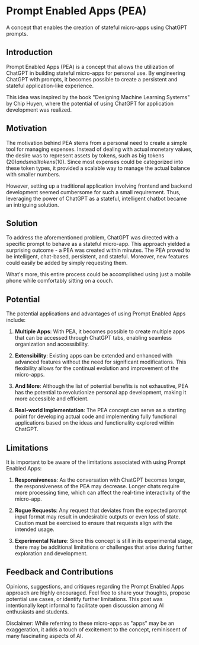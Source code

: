 # Prompt Enabled Apps (PEA)

A concept that enables the creation of stateful micro-apps using ChatGPT prompts.

## Introduction

Prompt Enabled Apps (PEA) is a concept that allows the utilization of ChatGPT in building stateful micro-apps for personal use. By engineering ChatGPT with prompts, it becomes possible to create a persistent and stateful application-like experience.

This idea was inspired by the book "Designing Machine Learning Systems" by Chip Huyen, where the potential of using ChatGPT for application development was realized.

## Motivation

The motivation behind PEA stems from a personal need to create a simple tool for managing expenses. Instead of dealing with actual monetary values, the desire was to represent assets by tokens, such as big tokens ($20) and small tokens ($10). Since most expenses could be categorized into these token types, it provided a scalable way to manage the actual balance with smaller numbers.

However, setting up a traditional application involving frontend and backend development seemed cumbersome for such a small requirement. Thus, leveraging the power of ChatGPT as a stateful, intelligent chatbot became an intriguing solution.

## Solution

To address the aforementioned problem, ChatGPT was directed with a specific prompt to behave as a stateful micro-app. This approach yielded a surprising outcome - a PEA was created within minutes. The PEA proved to be intelligent, chat-based, persistent, and stateful. Moreover, new features could easily be added by simply requesting them.

What's more, this entire process could be accomplished using just a mobile phone while comfortably sitting on a couch.

## Potential

The potential applications and advantages of using Prompt Enabled Apps include:

1. **Multiple Apps**: With PEA, it becomes possible to create multiple apps that can be accessed through ChatGPT tabs, enabling seamless organization and accessibility.

2. **Extensibility**: Existing apps can be extended and enhanced with advanced features without the need for significant modifications. This flexibility allows for the continual evolution and improvement of the micro-apps.

3. **And More**: Although the list of potential benefits is not exhaustive, PEA has the potential to revolutionize personal app development, making it more accessible and efficient.

4. **Real-world Implementation**: The PEA concept can serve as a starting point for developing actual code and implementing fully functional applications based on the ideas and functionality explored within ChatGPT.

## Limitations

It is important to be aware of the limitations associated with using Prompt Enabled Apps:

1. **Responsiveness**: As the conversation with ChatGPT becomes longer, the responsiveness of the PEA may decrease. Longer chats require more processing time, which can affect the real-time interactivity of the micro-app.

2. **Rogue Requests**: Any request that deviates from the expected prompt input format may result in undesirable outputs or even loss of state. Caution must be exercised to ensure that requests align with the intended usage.

3. **Experimental Nature**: Since this concept is still in its experimental stage, there may be additional limitations or challenges that arise during further exploration and development.

## Feedback and Contributions

Opinions, suggestions, and critiques regarding the Prompt Enabled Apps approach are highly encouraged. Feel free to share your thoughts, propose potential use cases, or identify further limitations. This post was intentionally kept informal to facilitate open discussion among AI enthusiasts and students.

Disclaimer: While referring to these micro-apps as "apps" may be an exaggeration, it adds a touch of excitement to the concept, reminiscent of many fascinating aspects of AI.